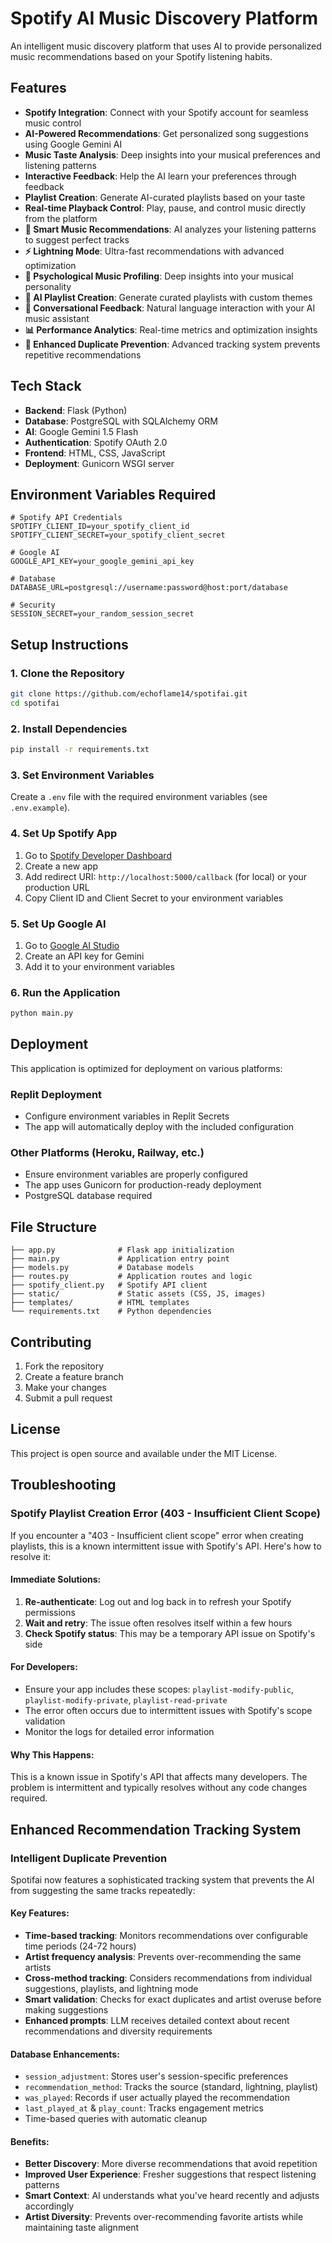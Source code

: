 # Spotify AI Music Discovery Platform

An intelligent music discovery platform that uses AI to provide personalized music recommendations based on your Spotify listening habits.

## Features

- **Spotify Integration**: Connect with your Spotify account for seamless music control
- **AI-Powered Recommendations**: Get personalized song suggestions using Google Gemini AI
- **Music Taste Analysis**: Deep insights into your musical preferences and listening patterns
- **Interactive Feedback**: Help the AI learn your preferences through feedback
- **Playlist Creation**: Generate AI-curated playlists based on your taste
- **Real-time Playback Control**: Play, pause, and control music directly from the platform
- **🎯 Smart Music Recommendations**: AI analyzes your listening patterns to suggest perfect tracks
- **⚡ Lightning Mode**: Ultra-fast recommendations with advanced optimization
- **🎨 Psychological Music Profiling**: Deep insights into your musical personality  
- **🎼 AI Playlist Creation**: Generate curated playlists with custom themes
- **💬 Conversational Feedback**: Natural language interaction with your AI music assistant
- **📊 Performance Analytics**: Real-time metrics and optimization insights
- **🔄 Enhanced Duplicate Prevention**: Advanced tracking system prevents repetitive recommendations

## Tech Stack

- **Backend**: Flask (Python)
- **Database**: PostgreSQL with SQLAlchemy ORM
- **AI**: Google Gemini 1.5 Flash
- **Authentication**: Spotify OAuth 2.0
- **Frontend**: HTML, CSS, JavaScript
- **Deployment**: Gunicorn WSGI server

## Environment Variables Required

```env
# Spotify API Credentials
SPOTIFY_CLIENT_ID=your_spotify_client_id
SPOTIFY_CLIENT_SECRET=your_spotify_client_secret

# Google AI
GOOGLE_API_KEY=your_google_gemini_api_key

# Database
DATABASE_URL=postgresql://username:password@host:port/database

# Security
SESSION_SECRET=your_random_session_secret
```

## Setup Instructions

### 1. Clone the Repository
```bash
git clone https://github.com/echoflame14/spotifai.git
cd spotifai
```

### 2. Install Dependencies
```bash
pip install -r requirements.txt
```

### 3. Set Environment Variables
Create a `.env` file with the required environment variables (see `.env.example`).

### 4. Set Up Spotify App
1. Go to [Spotify Developer Dashboard](https://developer.spotify.com/dashboard)
2. Create a new app
3. Add redirect URI: `http://localhost:5000/callback` (for local) or your production URL
4. Copy Client ID and Client Secret to your environment variables

### 5. Set Up Google AI
1. Go to [Google AI Studio](https://aistudio.google.com/)
2. Create an API key for Gemini
3. Add it to your environment variables

### 6. Run the Application
```bash
python main.py
```

## Deployment

This application is optimized for deployment on various platforms:

### Replit Deployment
- Configure environment variables in Replit Secrets
- The app will automatically deploy with the included configuration

### Other Platforms (Heroku, Railway, etc.)
- Ensure environment variables are properly configured
- The app uses Gunicorn for production-ready deployment
- PostgreSQL database required

## File Structure

```
├── app.py              # Flask app initialization
├── main.py             # Application entry point
├── models.py           # Database models
├── routes.py           # Application routes and logic
├── spotify_client.py   # Spotify API client
├── static/             # Static assets (CSS, JS, images)
├── templates/          # HTML templates
└── requirements.txt    # Python dependencies
```

## Contributing

1. Fork the repository
2. Create a feature branch
3. Make your changes
4. Submit a pull request

## License

This project is open source and available under the MIT License.

## Troubleshooting

### Spotify Playlist Creation Error (403 - Insufficient Client Scope)

If you encounter a "403 - Insufficient client scope" error when creating playlists, this is a known intermittent issue with Spotify's API. Here's how to resolve it:

#### Immediate Solutions:
1. **Re-authenticate**: Log out and log back in to refresh your Spotify permissions
2. **Wait and retry**: The issue often resolves itself within a few hours
3. **Check Spotify status**: This may be a temporary API issue on Spotify's side

#### For Developers:
- Ensure your app includes these scopes: `playlist-modify-public`, `playlist-modify-private`, `playlist-read-private`
- The error often occurs due to intermittent issues with Spotify's scope validation
- Monitor the logs for detailed error information

#### Why This Happens:
This is a known issue in Spotify's API that affects many developers. The problem is intermittent and typically resolves without any code changes required.

## Enhanced Recommendation Tracking System

### Intelligent Duplicate Prevention
Spotifai now features a sophisticated tracking system that prevents the AI from suggesting the same tracks repeatedly:

#### Key Features:
- **Time-based tracking**: Monitors recommendations over configurable time periods (24-72 hours)
- **Artist frequency analysis**: Prevents over-recommending the same artists
- **Cross-method tracking**: Considers recommendations from individual suggestions, playlists, and lightning mode
- **Smart validation**: Checks for exact duplicates and artist overuse before making suggestions
- **Enhanced prompts**: LLM receives detailed context about recent recommendations and diversity requirements

#### Database Enhancements:
- `session_adjustment`: Stores user's session-specific preferences
- `recommendation_method`: Tracks the source (standard, lightning, playlist)  
- `was_played`: Records if user actually played the recommendation
- `last_played_at` & `play_count`: Tracks engagement metrics
- Time-based queries with automatic cleanup

#### Benefits:
- **Better Discovery**: More diverse recommendations that avoid repetition
- **Improved User Experience**: Fresher suggestions that respect listening patterns
- **Smart Context**: AI understands what you've heard recently and adjusts accordingly
- **Artist Diversity**: Prevents over-recommending favorite artists while maintaining taste alignment 